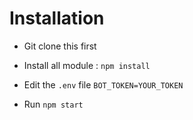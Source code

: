 Installation
============

- Git clone this first

- Install all module :
`npm install`
  
- Edit the `.env` file
`BOT_TOKEN=YOUR_TOKEN`
  
- Run
`npm start`
  
  